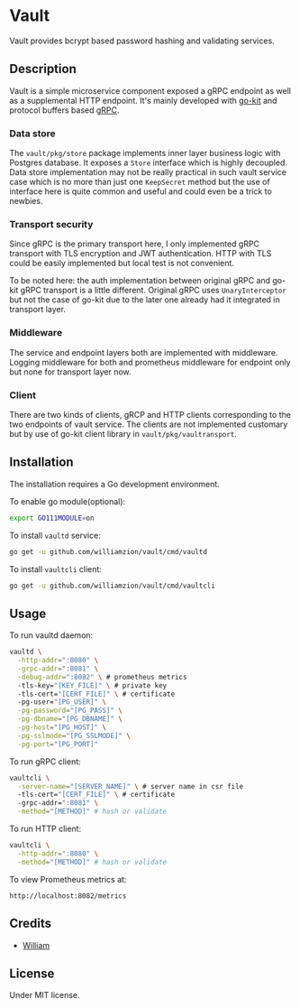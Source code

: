 # Vault

Vault provides bcrypt based password hashing and validating services.

## Description

Vault is a simple microservice component exposed a gRPC endpoint as well as a supplemental HTTP endpoint. It's mainly developed with [go-kit](https://gokit.io) and protocol buffers based [gRPC](https://grpc.io/).

### Data store

The `vault/pkg/store` package implements inner layer business logic with Postgres database. It exposes a `Store` interface which is highly decoupled. Data store implementation may not be really practical in such vault service case which is no more than just one `KeepSecret` method but the use of interface here is quite common and useful and could even be a trick to newbies.

### Transport security

Since gRPC is the primary transport here, I only implemented gRPC transport with TLS encryption and JWT authentication. HTTP with TLS could be easily implemented but local test is not convenient.

To be noted here: the auth implementation between original gRPC and go-kit gRPC transport is a little different. Original gRPC uses `UnaryInterceptor` but not the case of go-kit due to the later one already had it integrated in transport layer.

### Middleware

The service and endpoint layers both are implemented with middleware. Logging middleware for both and prometheus middleware for endpoint only but none for transport layer now.

### Client

There are two kinds of clients, gRCP and HTTP clients corresponding to the two endpoints of vault service. The clients are not implemented customary but by use of go-kit client library in `vault/pkg/vaultransport`.

## Installation

The installation requires a Go development environment.

To enable go module(optional):

```bash
export GO111MODULE=on
```

To install `vaultd` service:

```bash
go get -u github.com/williamzion/vault/cmd/vaultd
```

To install `vaultcli` client:

```bash
go get -u github.com/williamzion/vault/cmd/vaultcli
```

## Usage

To run vaultd daemon:

```bash
vaultd \
  -http-addr=":8080" \
  -grpc-addr=":8081" \
  -debug-addr=":8082" \ # prometheus metrics
  -tls-key="[KEY_FILE]" \ # private key
  -tls-cert="[CERT_FILE]" \ # certificate
  -pg-user="[PG_USER]" \
  -pg-password="[PG_PASS]" \
  -pg-dbname="[PG_DBNAME]" \
  -pg-host="[PG_HOST]" \
  -pg-sslmode="[PG_SSLMODE]" \
  -pg-port="[PG_PORT]"
```

To run gRPC client:

```bash
vaultcli \
  -server-name="[SERVER_NAME]" \ # server name in csr file
  -tls-cert="[CERT_FILE]" \ # certificate
  -grpc-addr=":8081" \
  -method="[METHOD]" # hash or validate
```

To run HTTP client:

```bash
vaultcli \
  -http-addr=":8080" \
  -method="[METHOD]" # hash or validate
```

To view Prometheus metrics at:

`http://localhost:8082/metrics`

## Credits

- [William](https://github.com/williamzion)

## License

Under MIT license.
